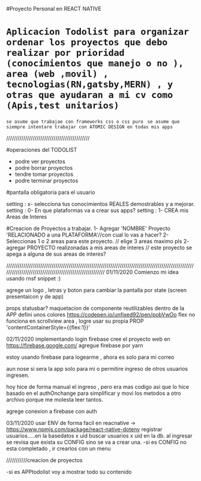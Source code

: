 #Proyecto Personal en REACT NATIVE

# `Aplicacion Todolist para organizar ordenar los proyectos que debo realizar por prioridad (conocimientos que manejo o no ), area (web ,movil) , tecnologias(RN,gatsby,MERN) , y otras que ayudaran a mi cv como (Apis,test unitarios)`

`se asume que trabajae con frameworks css o css puro `
`se asume que siempre intentare trabajar con ATOMIC DESIGN en todas mis apps`

////////////////////////////////////////////

#operaciones del TODOLIST

- podre ver proyectos
- podre borrar proyectos
- tendre tomar proyectos
- podre terminar proyectos

#pantalla obligatoria para el usuario

setting : x- selecciona tus conocimientos REALES demostrables y a mejorar.
setting : 0- En que plataformas va a crear sus apps?
setting : 1- CREA mis Areas de Interes

#Creacion de Proyectos a trabajar.
1- Agregar 'NOMBRE' Proyecto 'RELACIONADO a una PLATAFORMA'//con cual lo vas a hacer?
2- Seleccionas 1 o 2 areas para este proyecto. // elige 3 areas maximo pls
2- agregar PROYECTO realizonadas a mis areas de interes // este proyecto se apega a alguna de sus areas de interes?

///////////////////////////////////////////////////////////////////////////////////////////////////////////////////////////////////////////////////////
01/11/2020 Comienzo mi idea
usando rnsf snippet :)

agrege un logo , letras y boton para cambiar la pantalla por state (screen presentaicon y de app)

props statusbar?
maquetacion de componente reutilizables dentro de la APP
defini unos colores
https://codepen.io/unfixed92/pen/pobVwOo
flex no funciona en scrollview area , logre usar su propia PROP 'contentContainerStyle={{flex:1}}'

02/11/2020 implementando login firebase
cree el proyecto web en https://firebase.google.com/
agregue firebase por yarn

estoy usando firebase para logearme , ahora es solo para mi correo

aun nose si sera la app solo para mi o permitire ingreso de otros usuarios ingresen.

hoy hice de forma manual el ingreso , pero era mas codigo asi que lo hice basado en el authOnchange para simplificar y movi los metodos a otro archivo porque me molesta leer tantos.

agrege conexion a firebase con auth

03/11/2020
usar ENV de forma facil en reacnative -> https://www.npmjs.com/package/react-native-dotenv
registrar usuarios.....en la basedatos x uid
buscar usuarios x uid en la db.
al ingresar se revisa que exista su CONFIG sino se va a crear una.
-si es CONFIG no esta completado , ir crearlos con un menu


///////////creacion de proyectos



-si es APPtodolist
voy a mostrar todo su contenido














